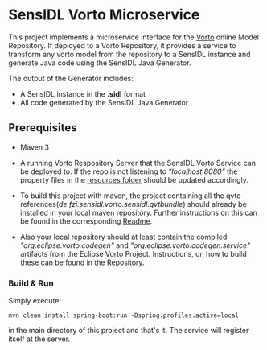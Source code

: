 SensIDL Vorto Microservice
=======

This project implements a microservice interface for the [Vorto](http://www.eclipse.org/vorto/) online Model Repository. If deployed to a Vorto Repository, it provides a service to transform any vorto model from the repository to a SensIDL instance and generate Java code using the SensIDL Java Generator.

The output of the Generator includes:

* A SensIDL instance in the **.sidl** format
* All code generated by the SensIDL Java Generator

## Prerequisites

* Maven 3 
* A running Vorto Respository Server that the SensIDL Vorto Service can be deployed to. If the repo is not listening to *"localhost:8080"* the property files in the [resources folder]() should be updated accordingly.


* To build this project with maven, the project containing all the qvto references(*de.fzi.sensidl.vorto.sensidl.qvtbundle*) should already be installed in your local maven repository. Further instructions on this can be found in the corresponding [Readme]().
* Also your local repository should at least contain the compiled *"org.eclipse.vorto.codegen"* and *"org.eclipse.vorto.codegen.service"* artifacts from the Eclipse Vorto Project. Instructions, on how to build these can be found in the [Repository](https://github.com/eclipse/vorto/blob/development/Readme.md).

### Build & Run
Simply execute:
```
mvn clean install spring-boot:run -Dspring.profiles.active=local
```
in the main directory of this project and that's it. The service will register itself at the server.
